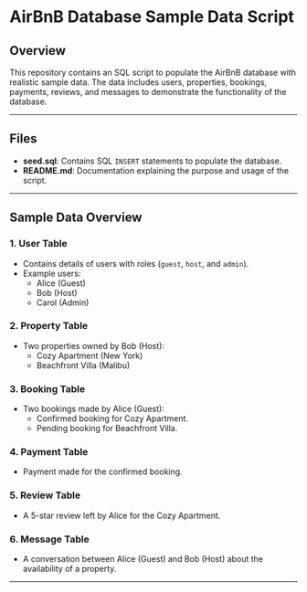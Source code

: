 # AirBnB Database Sample Data Script

## Overview
This repository contains an SQL script to populate the AirBnB database with realistic sample data. The data includes users, properties, bookings, payments, reviews, and messages to demonstrate the functionality of the database.

---

## Files
- **seed.sql**: Contains SQL `INSERT` statements to populate the database.
- **README.md**: Documentation explaining the purpose and usage of the script.

---

## Sample Data Overview

### 1. User Table
- Contains details of users with roles (`guest`, `host`, and `admin`).
- Example users: 
  - Alice (Guest)
  - Bob (Host)
  - Carol (Admin)

### 2. Property Table
- Two properties owned by Bob (Host):
  - Cozy Apartment (New York)
  - Beachfront Villa (Malibu)

### 3. Booking Table
- Two bookings made by Alice (Guest):
  - Confirmed booking for Cozy Apartment.
  - Pending booking for Beachfront Villa.

### 4. Payment Table
- Payment made for the confirmed booking.

### 5. Review Table
- A 5-star review left by Alice for the Cozy Apartment.

### 6. Message Table
- A conversation between Alice (Guest) and Bob (Host) about the availability of a property.

---

